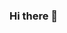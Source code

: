 ### Hi there 👋

<!--
**AnnaAlexandrova1/AnnaAlexandrova1** is a ✨ _special_ ✨ repository because its `README.md` (this file) appears on your GitHub profile.

Привет! Я Анна. 


<h1 align="center">Привет! Я Анна 
<img src="https://github.com/blackcater/blackcater/raw/main/images/Hi.gif" height="32"/></h1>
<h2 align="center">Учусь в Нетологии на курсе Frontend-разработчик</h2>


<h3>Навыки:</h3>

![HTML5](https://img.shields.io/badge/html5-%23E34F26.svg?style=for-the-badge&logo=html5&logoColor=white)
![CSS3](https://img.shields.io/badge/css3-%231572B6.svg?style=for-the-badge&logo=css3&logoColor=white)
![Git](https://img.shields.io/badge/git-%23F05033.svg?style=for-the-badge&logo=git&logoColor=white)
![JavaScript](https://img.shields.io/badge/javascript-%23323330.svg?style=for-the-badge&logo=javascript&logoColor=%23F7DF1E)

<h3>Мой аккаунт на Codewars </h3>
[![codewars](https://www.codewars.com/users/Any7487/badges/small)](https://www.codewars.com/users/username) 


